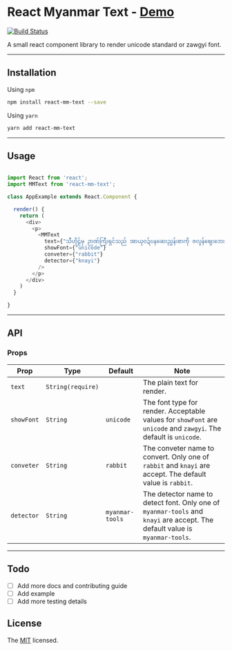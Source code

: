 # React Myanmar Text - [Demo](https://jsmyanmar.github.io/react-mm-text/)

[travis-image]: https://travis-ci.org/jsmyanmar/react-mm-text.svg?branch=master
[travis-url]: https://travis-ci.org/jsmyanmar/react-mm-text

[![Build Status][travis-image]][travis-url]

A small react component library to render unicode standard or zawgyi font.

---

## Installation
Using `npm`
```bash
npm install react-mm-text --save
```

Using `yarn`
```bash
yarn add react-mm-text
```

---

## Usage

```javascript

import React from 'react';
import MMText from 'react-mm-text';

class AppExample extends React.Component {

  render() {
    return (
      <div>
        <p>
          <MMText
            text={"သီဟိုဠ်မှ ဉာဏ်ကြီးရှင်သည် အာယုဝဍ်ဎနဆေးညွှန်းစာကို ဇလွန်ဈေးဘေးဗာဒံပင်ထက် အဓိဋ္ဌာန်လျက် ဂဃနဏဖတ်ခဲ့သည်။ ယေဓမ္မာ ဟေတုပ္ပဘဝါ တေသံ ဟေတုံ တထာဂတော အာဟ တေသဉ္စ ယောနိရောဓေါ ဧဝံ ဝါဒီ မဟာသမဏော။"}
            showFont={"unicode"}
            conveter={"rabbit"}
            detector={"knayi"}
          />
        </p>
      </div>
    )
  }

}

```

---

## API

### Props

| Prop | Type | Default | Note |
| --- | --- | --- | --- |
| `text` | `String(require)` |  | The plain text for render. |
| `showFont` | `String` | `unicode` | The font type for render. Acceptable values for `showFont` are `unicode` and `zawgyi`. The default is `unicode`. |
| `conveter` | `String` | `rabbit` | The conveter name to convert. Only one of `rabbit` and `knayi` are accept. The default value is `rabbit`. |
| `detector` | `String` | `myanmar-tools` | The detector name to detect font. Only one of `myanmar-tools` and `knayi` are accept. The default value is `myanmar-tools`. |

---

## Todo

  - [ ] Add more docs and contributing guide
  - [ ] Add example
  - [ ] Add more testing details

## License
The [MIT](./LICENSE) licensed.
